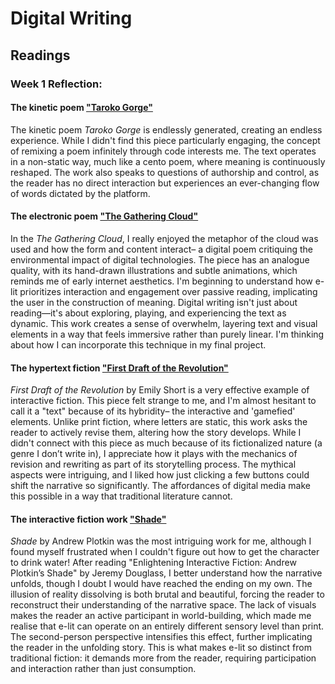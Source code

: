 # Digital Writing
## Readings

### Week 1 Reflection: 

#### The kinetic poem ["Taroko Gorge"](https://collection.eliterature.org/3/work.html?work=taroko-gorge)

The kinetic poem <em>Taroko Gorge</em> is endlessly generated, creating an endless experience. While I didn't find this piece particularly engaging, the concept of remixing a poem infinitely through code interests me. The text operates in a non-static way, much like a cento poem, where meaning is continuously reshaped. The work also speaks to questions of authorship and control, as the reader has no direct interaction but experiences an ever-changing flow of words dictated by the platform. 
   
#### The electronic poem ["The Gathering Cloud"](https://luckysoap.com/thegatheringcloud/)

In the <em>The Gathering Cloud</em>, I really enjoyed the metaphor of the cloud was used and how the form and content interact– a digital poem critiquing the environmental impact of digital technologies. The piece has an analogue quality, with its hand-drawn illustrations and subtle animations, which reminds me of early internet aesthetics. I'm beginning to understand how e-lit prioritizes interaction and engagement over passive reading, implicating the user in the construction of meaning. Digital writing isn't just about reading—it's about exploring, playing, and experiencing the text as dynamic. This work creates a sense of overwhelm, layering text and visual elements in a way that feels immersive rather than purely linear. I'm thinking about how I can incorporate this technique in my final project. 

#### The hypertext fiction ["First Draft of the Revolution"](https://collection.eliterature.org/3/work.html?work=first-draft-of-the-revolution)

<em>First Draft of the Revolution</em> by Emily Short is a very effective example of interactive fiction. This piece felt strange to me, and I'm almost hesitant to call it a "text" because of its hybridity– the interactive and 'gamefied' elements. Unlike print fiction, where letters are static, this work asks the reader to actively revise them, altering how the story develops. While I didn't connect with this piece as much because of its fictionalized nature (a genre I don’t write in), I appreciate how it plays with the mechanics of revision and rewriting as part of its storytelling process. The mythical aspects were intriguing, and I liked how just clicking a few buttons could shift the narrative so significantly. The affordances of digital media make this possible in a way that traditional literature cannot. 

#### The interactive fiction work ["Shade"](https://pr-if.org/play/shade/)

<em>Shade</em> by Andrew Plotkin was the most intriguing work for me, although I found myself frustrated when I couldn't figure out how to get the character to drink water! After reading "Enlightening Interactive Fiction: Andrew Plotkin’s Shade" by Jeremy Douglass, I better understand how the narrative unfolds, though I doubt I would have reached the ending on my own. The illusion of reality dissolving is both brutal and beautiful, forcing the reader to reconstruct their understanding of the narrative space. The lack of visuals makes the reader an active participant in world-building, which made me realise that e-lit can operate on an entirely different sensory level than print. The second-person perspective intensifies this effect, further implicating the reader in the unfolding story. This is what makes e-lit so distinct from traditional fiction: it demands more from the reader, requiring participation and interaction rather than just consumption.

